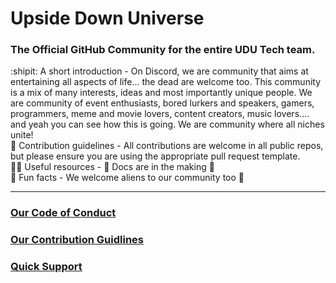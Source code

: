 # Upside Down Universe

### The Official GitHub Community for the entire UDU Tech team.

:shipit: A short introduction - On Discord, we are community that aims at entertaining all aspects of life...  the dead are welcome too. This community is a mix  of many interests, ideas and most importantly unique people. We are community of event enthusiasts, bored lurkers and speakers, gamers, programmers, meme and movie lovers, content creators, music lovers.... and yeah you can see how this is going. We are community where all niches unite!   
🧰 Contribution guidelines - All contributions are welcome in all public repos, but please ensure you are using the appropriate pull request template.  
👩‍💻 Useful resources - 🚧 Docs are in the making 🚧  
🍿 Fun facts - We welcome aliens to our community too 👀  

- - -

### [Our Code of Conduct](https://github.com/UpsideDownUniverse/.github/blob/06101c782b55d10ee6f401967fb4971387a00865/CODE_OF_CONDUCT.md)
### [Our Contribution Guidlines](https://github.com/UpsideDownUniverse/.github/blob/06101c782b55d10ee6f401967fb4971387a00865/CONTRIBUTING.md)
### [Quick Support](https://github.com/UpsideDownUniverse/.github/blob/06101c782b55d10ee6f401967fb4971387a00865/SUPPORT.md)
